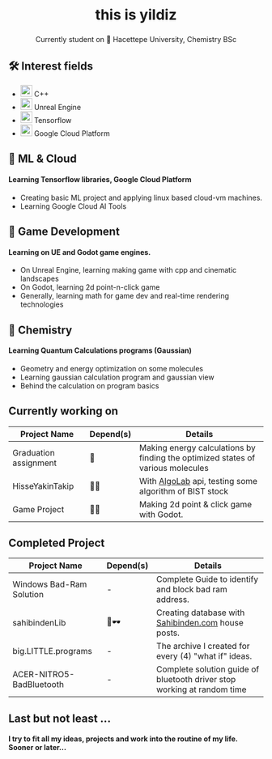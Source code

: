 <h1 align="center">this is yildiz</h1>

### 

<p align="center">Currently student on 🫎 Hacettepe University, Chemistry BSc</p>

### 

## 🛠️ Interest fields

- <img src="https://cdn.jsdelivr.net/gh/devicons/devicon/icons/cplusplus/cplusplus-original.svg" height="23" alt="cplusplus logo"  /><span> C++</span>
- <img src="https://cdn.jsdelivr.net/gh/devicons/devicon/icons/unrealengine/unrealengine-original.svg" height="23" alt="unrealengine logo"  /><span> Unreal Engine</span>
- <img src="https://cdn.jsdelivr.net/gh/devicons/devicon/icons/tensorflow/tensorflow-original.svg" height="23" alt="tensorflow logo"  /> <span>Tensorflow</span>
- <img src="https://cdn.jsdelivr.net/gh/devicons/devicon/icons/googlecloud/googlecloud-original.svg" height="23" alt="googlecloud logo"  /> <span>Google Cloud Platform</span>

## 🧠 ML & Cloud

#### Learning Tensorflow libraries, Google Cloud Platform

- Creating basic ML project and applying linux based cloud-vm machines.
- Learning Google Cloud AI Tools

## 👾 Game Development

#### Learning on UE and Godot game engines.

- On Unreal Engine, learning making game with cpp and cinematic landscapes
- On Godot, learning 2d point-n-click game
- Generally, learning math for game dev and real-time rendering technologies

## 🧪 Chemistry

#### Learning Quantum Calculations programs (Gaussian)

- Geometry and energy optimization on some molecules
- Learning gaussian calculation program and gaussian view
- Behind the calculation on program basics

## Currently working on


| Project Name          | Depend(s) | Details                                                                                                  |
| --------------------- | --------- | -------------------------------------------------------------------------------------------------------- |
| Graduation assignment | 🧪        | Making energy calculations by finding the optimized states of various molecules                          |
| HisseYakinTakip       | 🐍🚪      | With [AlgoLab](https://algolab.com.tr/ApiService) api, testing some algorithm of BIST stock                                |
| Game Project          | 🐍👾      | Making 2d point & click game with Godot.                                                                 |

## Completed Project


| Project Name             | Depend(s) | Details                                              |
| ------------------------ | --------- | ---------------------------------------------------- |
| Windows Bad-Ram Solution | -         | Complete Guide to identify and block bad ram address. |
| sahibindenLib            | 🐍🕶️     | Creating database with [Sahibinden.com](sahibinden.com) house posts. |
| big.LITTLE.programs      | -         | The archive I created for every (4) "what if" ideas.  |
| ACER-NITRO5-BadBluetooth | -         | Complete solution guide of bluetooth driver stop working at random time |

## Last but not least ...

#### I try to fit all my ideas, projects and work into the routine of my life. Sooner or later...
